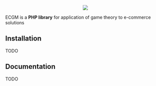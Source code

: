 <p align="center"><img src="/logo.png"></p>

ECGM is a **PHP library** for application of game theory to e-commerce solutions

Installation
------------

TODO

Documentation
-------------

TODO
